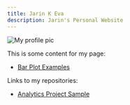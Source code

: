 ```yaml
---
title: Jarin K Eva
description: Jarin's Personal Website
---
```


![My profile pic](/pics/my_linkedin_pic.JPG)

This is some content for my page:
- [Bar Plot Examples](/barplots/index.md)

Links to my repositories:
- [Analytics Project Sample](https://github.com/jarinkeva/AnalyticsProjectSample)


